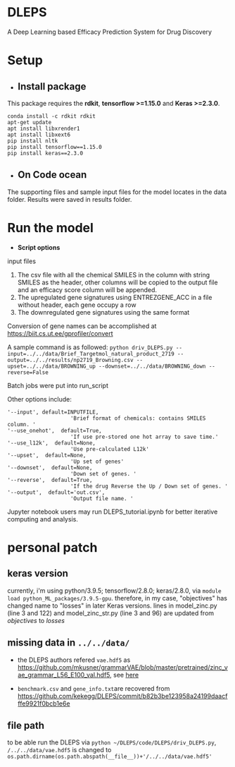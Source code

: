 # DLEPS
A Deep Learning based Efficacy Prediction System for Drug Discovery

# Setup

- ## Install package

This package requires the **rdkit**, **tensorflow >=1.15.0** and **Keras >=2.3.0**.

```
conda install -c rdkit rdkit
apt-get update
apt install libxrender1
apt install libxext6
pip install nltk
pip install tensorflow==1.15.0
pip install keras==2.3.0
```

- ## On Code ocean

The supporting files and sample input files for the model locates in the data folder. Results were saved in results folder.

# Run the model

- **Script options**

input files
1. The csv file with all the chemical SMILES in the column with string SMILES as the header, other columns will be copied to the output file and an efficacy score column will be appended.
2. The upregulated gene signatures using ENTREZGENE_ACC in a file without header, each gene occupy a row
3. The downregulated gene signatures using the same format

Conversion of gene names can be accomplished at https://biit.cs.ut.ee/gprofiler/convert

A sample command is as followed:
```python driv_DLEPS.py --input=../../data/Brief_Targetmol_natural_product_2719 --output=../../results/np2719_Browning.csv --upset=../../data/BROWNING_up --downset=../../data/BROWNING_down --reverse=False```

Batch jobs were put into run_script

Other options include:

    '--input', default=INPUTFILE,
                        'Brief format of chemicals: contains SMILES column. '
    '--use_onehot',  default=True,
                        'If use pre-stored one hot array to save time.'
    '--use_l12k',  default=None,
                        'Use pre-calculated L12k'
    '--upset',  default=None,
                        'Up set of genes'
    '--downset',  default=None,
                        'Down set of genes. '
    '--reverse',  default=True,
                        'If the drug Reverse the Up / Down set of genes. '
    '--output',  default='out.csv',
                        'Output file name. '

Jupyter notebook users may run DLEPS_tutorial.ipynb for better iterative computing and analysis.


# personal patch 

## keras version

currently, i'm using python/3.9.5; tensorflow/2.8.0; keras/2.8.0, via `module load python_ML_packages/3.9.5-gpu`. 
therefore, in my case, "objectives" has changed name to "losses" in later Keras versions. lines in
model_zinc.py (line 3 and 122) and model_zinc_str.py (line 3 and 96) are updated from *objectives* to *losses*

## missing data in `../../data/`

- the DLEPS authors refered `vae.hdf5` as https://github.com/mkusner/grammarVAE/blob/master/pretrained/zinc_vae_grammar_L56_E100_val.hdf5, see [here](https://github.com/kekegg/DLEPS/issues/1#issuecomment-869421988)

- `benchmark.csv` and `gene_info.txt`are recovered from https://github.com/kekegg/DLEPS/commit/b82b3be123958a24199daacfffe9921f0bcb1e6e

## file path

to be able run the DLEPS via `python ~/DLEPS/code/DLEPS/driv_DLEPS.py`,  `/../../data/vae.hdf5` is changed to `os.path.dirname(os.path.abspath(__file__))+'/../../data/vae.hdf5'`  



